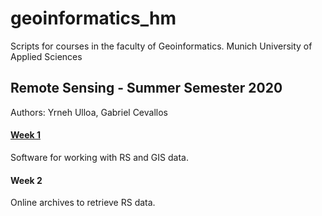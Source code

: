 # geoinformatics_hm
Scripts for courses in the faculty of Geoinformatics. Munich University of Applied Sciences

## Remote Sensing - Summer Semester 2020
Authors: Yrneh Ulloa, Gabriel Cevallos

#### [Week 1](https://hub.gke.mybinder.org/user/yzut-ydv-geoinformatics_hm-0bkqdfcg/notebooks/practice1_fe1.ipynb)
Software for working with RS and GIS data.  

#### Week 2
Online archives to retrieve RS data.

